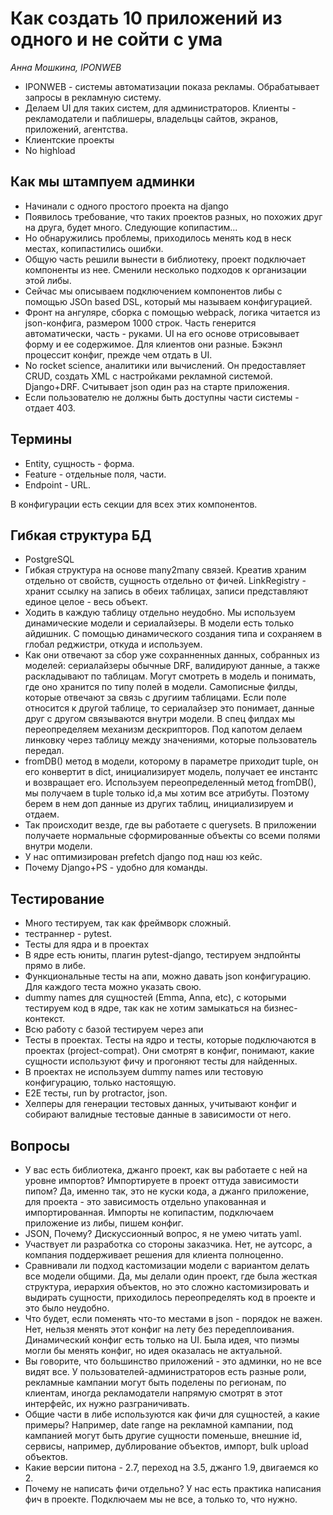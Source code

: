 # Как создать 10 приложений из одного и не сойти с ума

*Анна Мошкина, IPONWEB*

* IPONWEB - системы автоматизации показа рекламы. Обрабатывает запросы в рекламную систему. 
* Делаем UI для таких систем, для администраторов. Клиенты - рекламодатели и паблишеры, владельцы сайтов, экранов, приложений, агентства. 
* Клиентские проекты
* No highload

## Как мы штампуем админки
 
 * Начинали с одного простого проекта на django
 * Появилось требование, что таких проектов разных, но похожих друг на друга, будет много. Следующие копипастим... 
 * Но обнаружились проблемы, приходилось менять код в неск местах, копипастились ошибки. 
 * Общую часть решили вынести в библиотеку, проект подключает компоненты из нее. Сменили несколько подходов к организации этой либы.  
* Сейчас мы описываем подключением компонентов либы с помощью JSOn based DSL, который мы называем конфигурацией. 
* Фронт на ангуляре, сборка с помощью webpack, логика читается из json-конфига, размером 1000 строк. Часть генерится автоматически, часть - руками. UI на его основе отрисовывает форму и ее содержимое. Для клиентов они разные. Бэкэнл процессит конфиг, прежде чем отдать в UI.
* No rocket science, аналитики или вычислений. Он предоставляет CRUD, создать XML с настройками рекламной системой. Django+DRF.  Считывает json один раз на старте приложения.  
* Если пользователю не должны быть доступны части системы - отдает 403. 

## Термины

* Entity, сущность - форма.
* Feature - отдельные поля, части. 
* Endpoint - URL. 

В конфигурации есть секции для всех этих компонентов. 

## Гибкая структура БД

* PostgreSQL
* Гибкая структура на основе many2many связей. Креатив храним отдельно от свойств, сущность отдельно от фичей. LinkRegistry - хранит ссылку на запись в обеих таблицах, записи представляют единое целое - весь объект. 
* Ходить в каждую таблицу отдельно неудобно. Мы используем динамические модели и сериалайзеры. В модели есть только айдишник. С помощью динамического создания типа и сохраняем в глобал реджистри, откуда и используем. 
* Как они отвечают за сбор уже сохранненных данных, собранных из моделей: сериалайзеры обычные DRF, валидируют данные, а также раскладывают по таблицам. Могут смотреть в модель и понимать, где оно хранится по типу полей в модели. Самописные филды, которые отвечают за связь с другиим таблицами. 
Если поле относится к другой таблице, то сериалайзер это понимает, данные друг с другом связываются внутри модели. В спец филдах мы переопределяем механизм дескрипторов. Под капотом делаем линковку через таблицу между значениями, которые пользователь передал.
* fromDB() метод в модели, которому в параметре приходит tuple, он его конвертит в dict, инициализирует модель, получает ее инстантс и возвращает его. Используем переопределенный метод fromDB(), мы получаем в tuple только id,а мы хотим все атрибуты. Поэтому берем в нем доп данные из других таблиц, инициализируем и отдаем. 
* Так происходит везде, где вы работаете с querysets. В приложении получаете нормальные сформированные объекты со всеми полями внутри модели.
* У нас оптимизирован prefetch django под наш юз кейс. 
* Почему Django+PS - удобно для команды. 

## Тестирование

* Много тестируем, так как фреймворк сложный. 
* тестраннер - pytest. 
* Тесты для ядра и в проектах
* В ядре есть юниты, плагин pytest-django, тестируем эндпойнты прямо в либе. 
* Функциональные тесты на апи, можно давать json конфигурацию. Для каждого теста можно указать свою. 
* dummy names для сущностей (Emma, Anna, etc), с которыми тестируем код в ядре, так как не хотим замыкаться на бизнес-контекст. 
* Всю работу с базой тестируем через апи
* Тесты в проектах. Тесты на ядро и тесты, которые подключаются в проектах (project-compat). Они смотрят в конфиг, понимают, какие сущности используют фичу и прогоняют тесты для найденных. 
* В проектах не используем dummy names или тестовую конфигурацию, только настоящую. 
* E2E тесты, run by protractor, json. 
* Хелперы для генерации тестовых данных, учитывают конфиг и собирают валидные тестовые данные в зависимости от него. 

## Вопросы

* У вас есть библиотека, джанго проект, как вы работаете с ней на уровне импортов? Импортируете в проект оттуда зависимости пипом? Да, именно так, это не куски кода, а джанго приложение, для проекта -  это зависимость отдельно упакованная и импортированная. Импорты не копипастим, подключаем приложение из либы, пишем конфиг. 
* JSON, Почему? Дискуссионный вопрос, я не умею читать yaml. 
* Участвует ли разработка со стороны заказчика. Нет, не аутсорс, а компания поддерживает решения для клиента полноценно. 
* Сравнивали ли подход кастомизации модели с вариантом делать все модели общими. Да, мы делали один проект, где была жесткая структура, иерархия объектов, но это сложно кастомизировать и выдирать сущности, приходилось переопределять код в проекте и это было неудобно. 
* Что будет, если поменять что-то местами в json - порядок не важен. Нет, нельзя менять этот конфиг на лету без передеплоивания. Динамический конфиг есть только на UI. Была идея, что пиэмы могли бы менять конфиг, но идея оказалась не актуальной. 
* Вы говорите, что большинство приложений - это админки, но не все видят все. У пользователей-администраторов есть разные роли, рекламные кампании могут быть поделены по регионам, по клиентам, иногда рекламодатели напрямую смотрят в этот интерфейс, их нужно разграничивать. 
* Общие части в либе используются как фичи для сущностей, а какие примеры? Например, date range на рекламной кампании, под кампанией могут быть другие сущности поменьше, внешние id, сервисы, например, дублирование объектов, импорт, bulk upload объектов.
* Какие версии питона - 2.7, переход на 3.5, джанго 1.9, двигаемся ко 2. 
* Почему не написать фичи отдельно? У нас есть практика написания фич в проекте. Подключаем мы не все, а только то, что нужно. 
